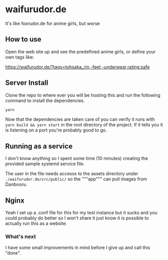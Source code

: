 # waifurudor.de

It's like foxrudor.de for anime girls, but worse

## How to use

Open the web site up and see the predefined anime girls, or define your own tags like:

https://waifurudor.de/?tags=tohsaka_rin,-feet,-underwear,rating:safe

## Server Install

Clone the repo to where ever you will be hosting this and run the following command to install the dependencies.

```sh
yarn
```

Now that the dependencies are taken care of you can verify it runs with `yarn build && yarn start` in the root directory of the project. If it tells you it is listening on a port you're probably good to go.

## Running as a service

I don't know anything so I spent some time (10 minutes) creating the provided sample systemd service file.

The user in the file needs accesss to the assets directory under `./waifurudor.de/src/public/` so the """app""" can pull images from Danbooru.

## Nginx

Yeah I set up a .conf file for this for my test instance but it sucks and you could probably do better so I won't share it just know it is possible to actually run this as a website.

### What's next

I have some small improvements in mind before I give up and call this "done".
